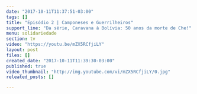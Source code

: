 ```yaml
---
date: "2017-10-11T11:37:51-03:00"
tags: []
title: "Episódio 2 | Camponeses e Guerrilheiros"
support_line: "Da série, Caravana à Bolívia: 50 anos da morte de Che!"
menu: solidariedade
section: tv
video: "https://youtu.be/mZX5RCfjiLY"
layout: post
files: []
created_date: "2017-10-11T11:39:30-03:00"
published: true
video_thumbnail: "http://img.youtube.com/vi/mZX5RCfjiLY/0.jpg"
releated_posts: []

---
```


